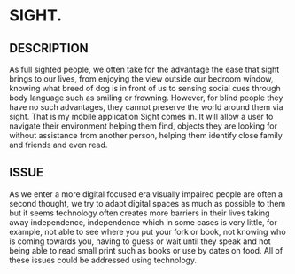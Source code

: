 # SIGHT.

## DESCRIPTION
As full sighted people, we often take for the advantage the ease that sight brings to our lives, from enjoying the view outside our bedroom window, knowing what breed of dog is in front of us to sensing social cues through body language such as smiling or frowning. However, for blind people they have no such advantages, they cannot preserve the world around them via sight. That is my mobile application Sight comes in. It will allow a user to navigate their environment helping them find, objects they are looking for without assistance from another person, helping them identify close family and friends and even read.


## ISSUE
As we enter a more digital focused era visually impaired people are often a second thought, we try to adapt digital spaces as much as possible to them but it seems technology often creates more barriers in their lives taking away independence, independence which in some cases is very little, for example, not able to see where you put your fork or book, not knowing who is coming towards you, having to guess or wait until they speak and not being able to read small print such as books or use by dates on food. All of these issues could be addressed using technology.

